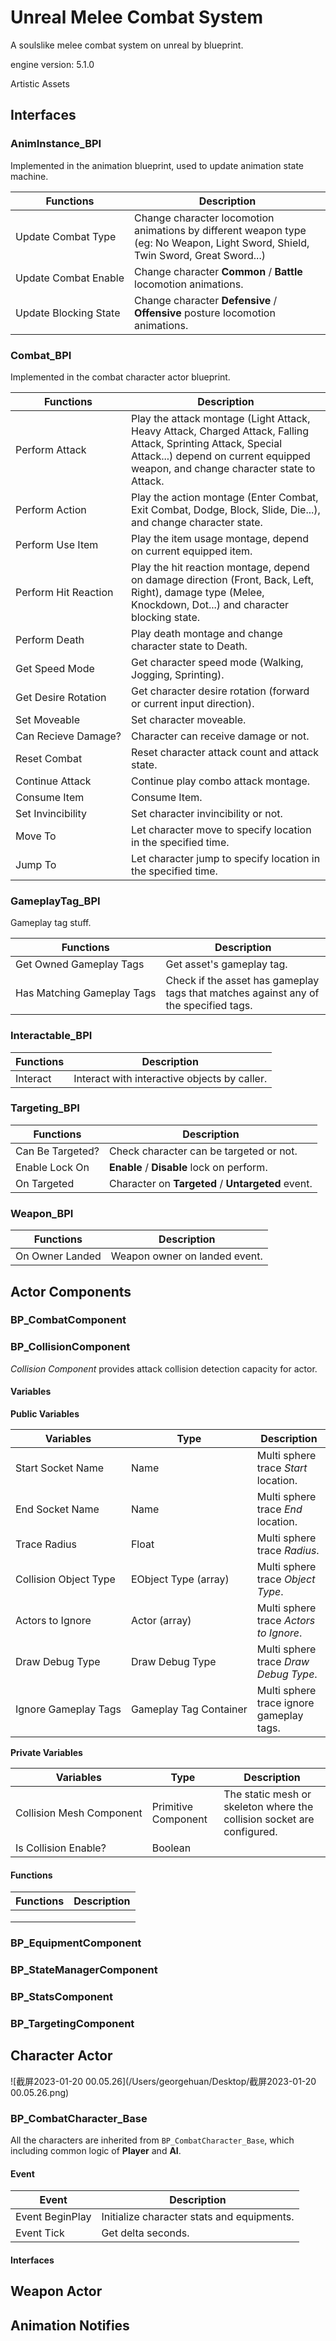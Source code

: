 # Unreal Melee Combat System

A soulslike melee combat system on unreal by blueprint.

engine version: 5.1.0



Artistic Assets

## Interfaces

### AnimInstance_BPI

Implemented in the animation blueprint, used to update animation state machine.

| Functions                          | Description                                                  |
| ---------------------------------- | ------------------------------------------------------------ |
| <nobr>Update Combat Type</nobr>    | Change character locomotion animations by different weapon type (eg: No Weapon, Light Sword, Shield, Twin Sword, Great Sword...) |
| <nobr>Update Combat Enable</nobr>  | Change character **Common** / **Battle** locomotion animations. |
| <nobr>Update Blocking State</nobr> | Change character **Defensive** / **Offensive** posture locomotion animations. |

### Combat_BPI

Implemented in the combat character actor blueprint.

| Functions                         | Description                                                  |
| --------------------------------- | ------------------------------------------------------------ |
| <nobr>Perform Attack</nobr>       | Play the attack montage (Light Attack, Heavy Attack, Charged Attack, Falling Attack, Sprinting Attack, Special Attack...) depend on current equipped weapon, and change character state to Attack. |
| <nobr>Perform Action</nobr>       | Play the action montage (Enter Combat, Exit Combat, Dodge, Block, Slide, Die...), and change character state. |
| <nobr>Perform Use Item</nobr>     | Play the item usage montage, depend on current equipped item. |
| <nobr>Perform Hit Reaction</nobr> | Play the hit reaction montage, depend on damage direction (Front, Back, Left, Right), damage type (Melee, Knockdown, Dot...) and character blocking state. |
| <nobr>Perform Death</nobr>        | Play death montage and change character state to Death.      |
| <nobr>Get Speed Mode</nobr>       | Get character speed mode (Walking, Jogging, Sprinting).      |
| <nobr>Get Desire Rotation</nobr>  | Get character desire rotation (forward or current input direction). |
| <nobr>Set Moveable</nobr>         | Set character moveable.                                      |
| <nobr>Can Recieve Damage?</nobr>  | Character can receive damage or not.                         |
| <nobr>Reset Combat</nobr>         | Reset character attack count and attack state.               |
| <nobr>Continue Attack</nobr>      | Continue play combo attack montage.                          |
| <nobr>Consume Item</nobr>         | Consume Item.                                                |
| <nobr>Set Invincibility</nobr>    | Set character invincibility or not.                          |
| Move To                           | Let character move to specify location in the specified time. |
| Jump To                           | Let character jump to specify location in the specified time. |

### GameplayTag_BPI

Gameplay tag stuff.

| Functions                               | Description                                                  |
| --------------------------------------- | ------------------------------------------------------------ |
| <nobr>Get Owned Gameplay Tags</nobr>    | Get asset's gameplay tag.                                    |
| <nobr>Has Matching Gameplay Tags</nobr> | Check if the asset has gameplay tags that matches against any of the specified tags. |

### Interactable_BPI

| Functions | Description                                  |
| --------- | -------------------------------------------- |
| Interact  | Interact with interactive objects by caller. |

### Targeting_BPI

| Functions                     | Description                                       |
| ----------------------------- | ------------------------------------------------- |
| <nobr>Can Be Targeted?</nobr> | Check character can be targeted or not.           |
| <nobr>Enable Lock On</nobr>   | **Enable** / **Disable** lock on perform.         |
| <nobr>On Targeted</nobr>      | Character on **Targeted** / **Untargeted** event. |

### Weapon_BPI

| Functions                    | Description                   |
| ---------------------------- | ----------------------------- |
| <nobr>On Owner Landed</nobr> | Weapon owner on landed event. |

## Actor Components

### BP_CombatComponent



### BP_CollisionComponent

*Collision Component* provides attack collision detection capacity for actor.

#### Variables

**Public Variables**

| Variables                         | Type                                | Description                              |
| --------------------------------- | ----------------------------------- | ---------------------------------------- |
| Start Socket Name                 | Name                                | Multi sphere trace *Start* location.     |
| End Socket Name                   | Name                                | Multi sphere trace *End* location.       |
| Trace Radius                      | Float                               | Multi sphere trace *Radius*.             |
| Collision Object Type             | EObject Type (array)                | Multi sphere trace *Object Type*.        |
| Actors to Ignore                  | Actor (array)                       | Multi sphere trace *Actors to Ignore*.   |
| Draw Debug Type                   | Draw Debug Type                     | Multi sphere trace *Draw Debug Type*.    |
| <nobr>Ignore Gameplay Tags</nobr> | <nobr>Gameplay Tag Container</nobr> | Multi sphere trace ignore gameplay tags. |

**Private Variables**

| Variables                             | Type                | Description                                                  |
| ------------------------------------- | ------------------- | ------------------------------------------------------------ |
| <nobr>Collision Mesh Component</nobr> | Primitive Component | The static mesh or skeleton where the collision socket are configured. |
| Is Collision Enable?                  | Boolean             |                                                              |

#### Functions

| Functions | Description |
| --------- | ----------- |
|           |             |
|           |             |
|           |             |



### BP_EquipmentComponent



### BP_StateManagerComponent



### BP_StatsComponent



### BP_TargetingComponent



## Character Actor

![截屏2023-01-20 00.05.26](/Users/georgehuan/Desktop/截屏2023-01-20 00.05.26.png)

### BP_CombatCharacter_Base

All the characters are inherited from `BP_CombatCharacter_Base`, which including common logic of **Player** and **AI**.

#### Event

| Event           | Description                                |
| --------------- | ------------------------------------------ |
| Event BeginPlay | Initialize character stats and equipments. |
| Event Tick      | Get delta seconds.                         |

#### Interfaces



## Weapon Actor



## Animation Notifies

